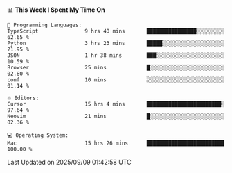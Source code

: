 <!--START_SECTION:waka-->
📊 **This Week I Spent My Time On** 

```text
💬 Programming Languages: 
TypeScript               9 hrs 40 mins       ████████████████░░░░░░░░░   62.65 % 
Python                   3 hrs 23 mins       █████░░░░░░░░░░░░░░░░░░░░   21.95 % 
JSON                     1 hr 38 mins        ███░░░░░░░░░░░░░░░░░░░░░░   10.59 % 
Browser                  25 mins             █░░░░░░░░░░░░░░░░░░░░░░░░   02.80 % 
conf                     10 mins             ░░░░░░░░░░░░░░░░░░░░░░░░░   01.14 % 

🔥 Editors: 
Cursor                   15 hrs 4 mins       ████████████████████████░   97.64 % 
Neovim                   21 mins             █░░░░░░░░░░░░░░░░░░░░░░░░   02.36 % 

💻 Operating System: 
Mac                      15 hrs 26 mins      █████████████████████████   100.00 % 
```


 Last Updated on 2025/09/09 01:42:58 UTC
<!--END_SECTION:waka-->
